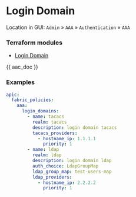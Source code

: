 # Login Domain

Location in GUI:
`Admin` » `AAA` » `Authentication` » `AAA`

### Terraform modules

* [Login Domain](https://registry.terraform.io/modules/netascode/login-domain/aci/latest)

{{ aac_doc }}

### Examples

```yaml
apic:
  fabric_policies:
    aaa:
      login_domains:
        - name: tacacs
          realm: tacacs
          description: login domain tacacs
          tacacs_providers:
            - hostname_ip: 1.1.1.1
              priority: 1
        - name: ldap
          realm: ldap
          description: login domain ldap
          auth_choice: LdapGroupMap
          ldap_group_map: test-users-map
          ldap_providers:
            - hostname_ip: 2.2.2.2
              priority: 1
```
